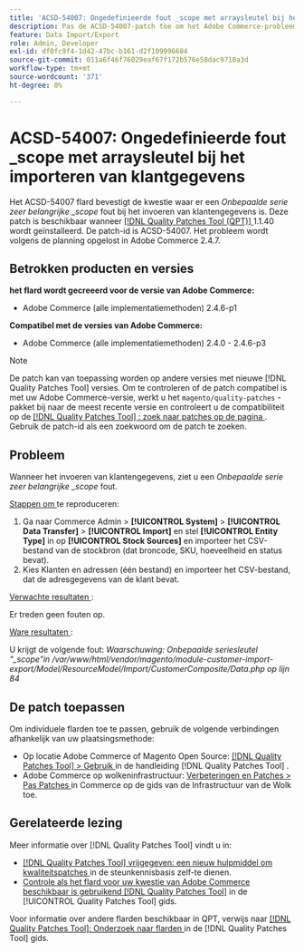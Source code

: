 ```yaml
---
title: 'ACSD-54007: Ongedefinieerde fout _scope met arraysleutel bij het importeren van klantgegevens'
description: Pas de ACSD-54007-patch toe om het Adobe Commerce-probleem op te lossen waarbij een Undefined array key_scope-fout wordt weergegeven bij het importeren van klantgegevens.
feature: Data Import/Export
role: Admin, Developer
exl-id: df0fc9f4-1d42-47bc-b161-d2f109996684
source-git-commit: 011a6f46f76029eaf67f172b576e58dac9710a3d
workflow-type: tm+mt
source-wordcount: '371'
ht-degree: 0%

---
```


# ACSD-54007: Ongedefinieerde fout _scope met arraysleutel bij het importeren van klantgegevens

Het ACSD-54007 flard bevestigt de kwestie waar er een *Onbepaalde serie zeer belangrijke _scope* fout bij het invoeren van klantengegevens is. Deze patch is beschikbaar wanneer [[!DNL Quality Patches Tool (QPT)] ](https://experienceleague.adobe.com/en/docs/commerce-operations/tools/quality-patches-tool/quality-patches-tool-to-self-serve-quality-patches) 1.1.40 wordt geïnstalleerd. De patch-id is ACSD-54007. Het probleem wordt volgens de planning opgelost in Adobe Commerce 2.4.7.

## Betrokken producten en versies

**het flard wordt gecreeerd voor de versie van Adobe Commerce:**

* Adobe Commerce (alle implementatiemethoden) 2.4.6-p1

**Compatibel met de versies van Adobe Commerce:**

* Adobe Commerce (alle implementatiemethoden) 2.4.0 - 2.4.6-p3

>[!NOTE]
>
>De patch kan van toepassing worden op andere versies met nieuwe [!DNL Quality Patches Tool] versies. Om te controleren of de patch compatibel is met uw Adobe Commerce-versie, werkt u het `magento/quality-patches` -pakket bij naar de meest recente versie en controleert u de compatibiliteit op de [[!DNL Quality Patches Tool] : zoek naar patches op de pagina ](https://experienceleague.adobe.com/tools/commerce-quality-patches/index.html) . Gebruik de patch-id als een zoekwoord om de patch te zoeken.

## Probleem

Wanneer het invoeren van klantengegevens, ziet u een *Onbepaalde serie zeer belangrijke _scope* fout.

<u> Stappen om </u> te reproduceren:

1. Ga naar Commerce Admin > **[!UICONTROL System]** > **[!UICONTROL Data Transfer]** > **[!UICONTROL Import]** en stel **[!UICONTROL Entity Type]** in op **[!UICONTROL Stock Sources]** en importeer het CSV-bestand van de stockbron (dat broncode, SKU, hoeveelheid en status bevat).
1. Kies Klanten en adressen (één bestand) en importeer het CSV-bestand, dat de adresgegevens van de klant bevat.

<u> Verwachte resultaten </u>:

Er treden geen fouten op.

<u> Ware resultaten </u>:

U krijgt de volgende fout: *Waarschuwing: Onbepaalde seriesleutel &quot;_scope&quot;in /var/www/html/vendor/magento/module-customer-import-export/Model/ResourceModel/Import/CustomerComposite/Data.php op lijn 84*

## De patch toepassen

Om individuele flarden toe te passen, gebruik de volgende verbindingen afhankelijk van uw plaatsingsmethode:

* Op locatie Adobe Commerce of Magento Open Source: [[!DNL Quality Patches Tool] > Gebruik ](/help/tools/quality-patches-tool/usage.md) in de handleiding [!DNL Quality Patches Tool] .
* Adobe Commerce op wolkeninfrastructuur: [ Verbeteringen en Patches > Pas Patches ](https://experienceleague.adobe.com/docs/commerce-cloud-service/user-guide/develop/upgrade/apply-patches.html) in Commerce op de gids van de Infrastructuur van de Wolk toe.

## Gerelateerde lezing

Meer informatie over [!DNL Quality Patches Tool] vindt u in:

* [[!DNL Quality Patches Tool]  vrijgegeven: een nieuw hulpmiddel om kwaliteitspatches ](https://experienceleague.adobe.com/en/docs/commerce-operations/tools/quality-patches-tool/quality-patches-tool-to-self-serve-quality-patches) in de steunkennisbasis zelf-te dienen.
* [ Controle als het flard voor uw kwestie van Adobe Commerce beschikbaar is gebruikend  [!DNL Quality Patches Tool]](/help/tools/quality-patches-tool/patches-available-in-qpt/check-patch-for-magento-issue-with-magento-quality-patches.md) in de [!UICONTROL Quality Patches Tool] gids.


Voor informatie over andere flarden beschikbaar in QPT, verwijs naar [[!DNL Quality Patches Tool]: Onderzoek naar flarden ](https://experienceleague.adobe.com/tools/commerce-quality-patches/index.html) in de [!DNL Quality Patches Tool] gids.

